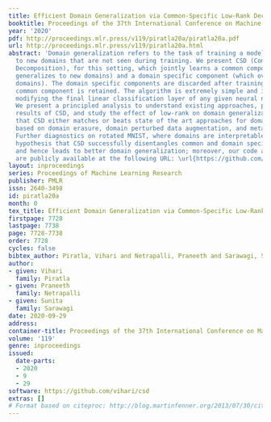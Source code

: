```yaml
---
title: Efficient Domain Generalization via Common-Specific Low-Rank Decomposition
booktitle: Proceedings of the 37th International Conference on Machine Learning
year: '2020'
pdf: http://proceedings.mlr.press/v119/piratla20a/piratla20a.pdf
url: http://proceedings.mlr.press/v119/piratla20a.html
abstract: 'Domain generalization refers to the task of training a model which generalizes
  to new domains that are not seen during training. We present CSD (Common Specific
  Decomposition), for this setting, which jointly learns a common component (which
  generalizes to new domains) and a domain specific component (which overfits on training
  domains). The domain specific components are discarded after training and only the
  common component is retained. The algorithm is extremely simple and involves only
  modifying the final linear classification layer of any given neural network architecture.
  We present a principled analysis to understand existing approaches, provide identifiability
  results of CSD, and study the effect of low-rank on domain generalization. We show
  that CSD either matches or beats state of the art approaches for domain generalization
  based on domain erasure, domain perturbed data augmentation, and meta-learning.
  Further diagnostics on rotated MNIST, where domains are interpretable, confirm the
  hypothesis that CSD successfully disentangles common and domain specific components
  and hence leads to better domain generalization; moreover, our code and dataset
  are publicly available at the following URL: \url{https://github.com/vihari/csd}.'
layout: inproceedings
series: Proceedings of Machine Learning Research
publisher: PMLR
issn: 2640-3498
id: piratla20a
month: 0
tex_title: Efficient Domain Generalization via Common-Specific Low-Rank Decomposition
firstpage: 7728
lastpage: 7738
page: 7728-7738
order: 7728
cycles: false
bibtex_author: Piratla, Vihari and Netrapalli, Praneeth and Sarawagi, Sunita
author:
- given: Vihari
  family: Piratla
- given: Praneeth
  family: Netrapalli
- given: Sunita
  family: Sarawagi
date: 2020-09-29
address: 
container-title: Proceedings of the 37th International Conference on Machine Learning
volume: '119'
genre: inproceedings
issued:
  date-parts:
  - 2020
  - 9
  - 29
software: https://github.com/vihari/csd
extras: []
# Format based on citeproc: http://blog.martinfenner.org/2013/07/30/citeproc-yaml-for-bibliographies/
---
```

